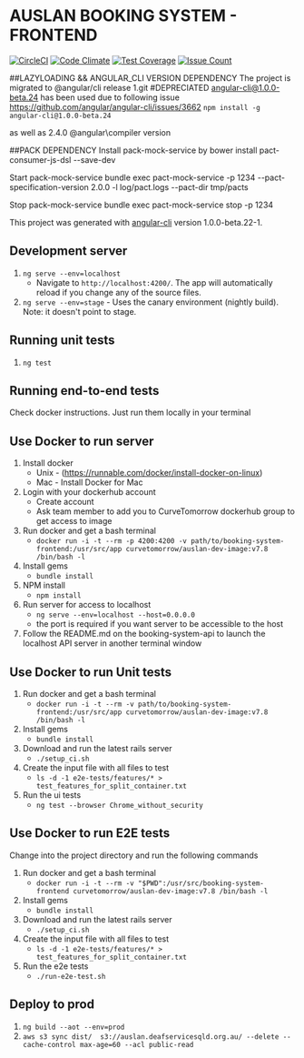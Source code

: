  # AUSLAN BOOKING SYSTEM - FRONTEND

[![CircleCI](https://circleci.com/bb/curvetomorrow/booking-system-frontend/tree/master.svg?style=svg)](https://circleci.com/bb/curvetomorrow/booking-system-frontend/tree/master)
[![Code Climate](https://codeclimate.com/repos/5858b42d43c09c72c3000c29/badges/c9005dc4d8c9a34aaa8d/gpa.svg)](https://codeclimate.com/repos/5858b42d43c09c72c3000c29/feed)
[![Test Coverage](https://codeclimate.com/repos/5858b42d43c09c72c3000c29/badges/c9005dc4d8c9a34aaa8d/coverage.svg)](https://codeclimate.com/repos/5858b42d43c09c72c3000c29/coverage)
[![Issue Count](https://codeclimate.com/repos/5858b42d43c09c72c3000c29/badges/c9005dc4d8c9a34aaa8d/issue_count.svg)](https://codeclimate.com/repos/5858b42d43c09c72c3000c29/feed)

##LAZYLOADING && ANGULAR_CLI VERSION DEPENDENCY
The project is migrated to @angular/cli release 1.git
#DEPRECIATED
angular-cli@1.0.0-beta.24 has been used due to following issue https://github.com/angular/angular-cli/issues/3662
 `npm install -g angular-cli@1.0.0-beta.24`

 as well as 2.4.0 @angular\compiler version

##PACK DEPENDENCY
Install pack-mock-service by
bower install pact-consumer-js-dsl --save-dev

Start pack-mock-service
bundle exec pact-mock-service -p 1234 --pact-specification-version 2.0.0 -l log/pact.logs --pact-dir tmp/pacts

Stop pack-mock-service
bundle exec pact-mock-service stop -p 1234

This project was generated with [angular-cli](https://github.com/angular/angular-cli) version 1.0.0-beta.22-1.

## Development server

   1. `ng serve --env=localhost`
       * Navigate to `http://localhost:4200/`. The app will automatically reload if you change any of the source files.
   1. `ng serve --env=stage` - Uses the canary environment (nightly build). Note: it doesn't point to stage.

## Running unit tests

   1. `ng test`

## Running end-to-end tests

Check docker instructions. Just run them locally in your terminal


## Use Docker to run server

   1. Install docker
        * Unix - (https://runnable.com/docker/install-docker-on-linux)
        * Mac - Install Docker for Mac
   1. Login with your dockerhub account
        * Create account
        * Ask team member to add you to CurveTomorrow dockerhub group to get access to image
   1. Run docker and get a bash terminal
        * `docker run -i -t --rm -p 4200:4200 -v path/to/booking-system-frontend:/usr/src/app curvetomorrow/auslan-dev-image:v7.8 /bin/bash -l`
   1. Install gems
        * `bundle install`
   1. NPM install
        * `npm install`
   1. Run server for access to localhost
        * `ng serve --env=localhost --host=0.0.0.0`
        * the port is required if you want server to be accessible to the host
   1. Follow the README.md on the booking-system-api to launch the localhost API server in another terminal window

## Use Docker to run Unit tests

   1. Run docker and get a bash terminal
        * `docker run -i -t --rm -v path/to/booking-system-frontend:/usr/src/app curvetomorrow/auslan-dev-image:v7.8 /bin/bash -l`
   1. Install gems
        * `bundle install`
   1. Download and run the latest rails server
        * `./setup_ci.sh`
   1. Create the input file with all files to test
        * `ls -d -1 e2e-tests/features/* > test_features_for_split_container.txt`
   1. Run the ui tests
        * `ng test --browser Chrome_without_security`

## Use Docker to run E2E tests

Change into the project directory and run the following commands
   1. Run docker and get a bash terminal
        * `docker run -i -t --rm -v "$PWD":/usr/src/booking-system-frontend curvetomorrow/auslan-dev-image:v7.8 /bin/bash -l`
   2. Install gems
        * `bundle install`
   3. Download and run the latest rails server
        * `./setup_ci.sh`
   4. Create the input file with all files to test
        * `ls -d -1 e2e-tests/features/* > test_features_for_split_container.txt`
   5. Run the e2e tests
        * `./run-e2e-test.sh`

## Deploy to prod
   1. `ng build --aot --env=prod`
   2. `aws s3 sync dist/  s3://auslan.deafservicesqld.org.au/ --delete --cache-control max-age=60 --acl public-read`
